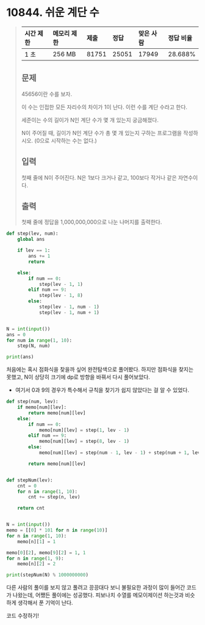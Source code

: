 # 10844. 쉬운 계단 수

> | 시간 제한 | 메모리 제한 | 제출  | 정답  | 맞은 사람 | 정답 비율 |
> | :-------- | :---------- | :---- | :---- | :-------- | :-------- |
> | 1 초      | 256 MB      | 81751 | 25051 | 17949     | 28.688%   |
>
> ## 문제
>
> 45656이란 수를 보자.
>
> 이 수는 인접한 모든 자리수의 차이가 1이 난다. 이런 수를 계단 수라고 한다.
>
> 세준이는 수의 길이가 N인 계단 수가 몇 개 있는지 궁금해졌다.
>
> N이 주어질 때, 길이가 N인 계단 수가 총 몇 개 있는지 구하는 프로그램을 작성하시오. (0으로 시작하는 수는 없다.)
>
> ## 입력
>
> 첫째 줄에 N이 주어진다. N은 1보다 크거나 같고, 100보다 작거나 같은 자연수이다.
>
> ## 출력
>
> 첫째 줄에 정답을 1,000,000,000으로 나눈 나머지를 출력한다.

```python
def step(lev, num):
    global ans

    if lev == 1:
        ans += 1
        return

    else:
        if num == 0:
            step(lev - 1, 1)
        elif num == 9:
            step(lev - 1, 8)
        else:
            step(lev - 1, num - 1)
            step(lev - 1, num + 1)


N = int(input())
ans = 0
for num in range(1, 10):
    step(N, num)

print(ans)
```

처음에는 혹시 점화식을 찾을까 싶어 완전탐색으로 풀어봤다. 하지만 점화식을 찾지는 못했고, N이 상당히 크기에  dp로 방향을 바꿔서 다시 풀어보았다. 

- 여기서 0과 9의 경우가 특수해서 규칙을 찾기가 쉽지 않았다는 걸 알 수 있었다.



```python
def step(num, lev):
    if memo[num][lev]:
        return memo[num][lev]
    else:
        if num == 0:
            memo[num][lev] = step(1, lev - 1)
        elif num == 9:
            memo[num][lev] = step(8, lev - 1)
        else:
            memo[num][lev] = step(num - 1, lev - 1) + step(num + 1, lev - 1)

        return memo[num][lev]


def stepNum(lev):
    cnt = 0
    for n in range(1, 10):
        cnt += step(n, lev)

    return cnt


N = int(input())
memo = [[0] * 101 for n in range(10)]
for n in range(1, 10):
    memo[n][1] = 1

memo[0][2], memo[9][2] = 1, 1
for n in range(1, 9):
    memo[n][2] = 2

print(stepNum(N) % 1000000000)
```

다른 사람의 풀이를 보지 않고 풀려고 끙끙대다 보니 불필요한 과정이 많이 들어간 코드가 나왔는데, 어쨌든 풀이에는 성공했다. 피보나치 수열를 메모이제이션 하는것과 비슷하게 생각해서 푼 기억이 난다.



코드 수정하기!